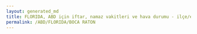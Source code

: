 ```yaml
---
layout: generated_md
title: FLORIDA, ABD için iftar, namaz vakitleri ve hava durumu - ilçe/eyalet seç
permalink: /ABD/FLORIDA/BOCA RATON
---
```


<script type="text/javascript">
  var country = ABD;
  var city = FLORIDA;
  var state = BOCA RATON;
  var lat = 72;
  var lon = 21;
</script>
